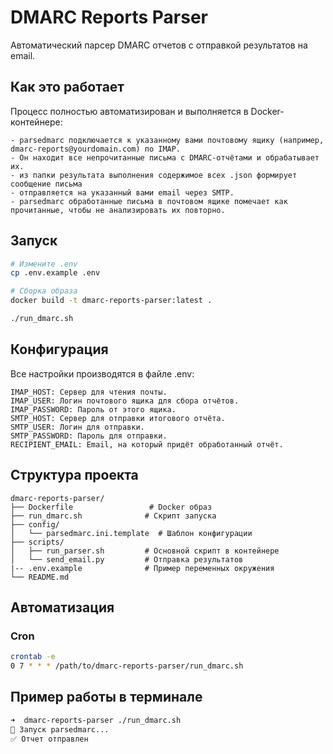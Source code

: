 # DMARC Reports Parser

Автоматический парсер DMARC отчетов с отправкой результатов на email.

## Как это работает

Процесс полностью автоматизирован и выполняется в Docker-контейнере:

    - parsedmarc подключается к указанному вами почтовому ящику (например, dmarc-reports@yourdomain.com) по IMAP.
    - Он находит все непрочитанные письма с DMARC-отчётами и обрабатывает их.
    - из папки результата выполнения содержимое всех .json формирует сообщение письма
    - отправляется на указанный вами email через SMTP.
    - parsedmarc обработанные письма в почтовом ящике помечает как прочитанные, чтобы не анализировать их повторно.

## Запуск

```bash
# Измените .env
cp .env.example .env

# Сборка образа
docker build -t dmarc-reports-parser:latest .

./run_dmarc.sh
```

## Конфигурация

Все настройки производятся в файле .env:

    IMAP_HOST: Сервер для чтения почты.
    IMAP_USER: Логин почтового ящика для сбора отчётов.
    IMAP_PASSWORD: Пароль от этого ящика.
    SMTP_HOST: Сервер для отправки итогового отчёта.
    SMTP_USER: Логин для отправки.
    SMTP_PASSWORD: Пароль для отправки.
    RECIPIENT_EMAIL: Email, на который придёт обработанный отчёт.

## Структура проекта

```
dmarc-reports-parser/
├── Dockerfile                 # Docker образ
├── run_dmarc.sh              # Скрипт запуска
├── config/
│   └── parsedmarc.ini.template  # Шаблон конфигурации
├── scripts/
│   ├── run_parser.sh         # Основной скрипт в контейнере
│   └── send_email.py         # Отправка результатов
|-- .env.example              # Пример переменных окружения
└── README.md
```

## Автоматизация

### Cron
```bash
crontab -e
0 7 * * * /path/to/dmarc-reports-parser/run_dmarc.sh
```

## Пример работы в терминале

```bash
➜  dmarc-reports-parser ./run_dmarc.sh
🔄 Запуск parsedmarc...
✅ Отчет отправлен
```

